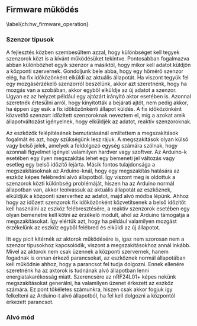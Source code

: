 ## Firmware működés
\label{ch:hw_firmware_operation}

### Szenzor típusok
A fejlesztés közben szembesültem azzal, hogy különbséget kell tegyek szenzorok közt is a kívánt
működésüket tekintve. Pontosabban fogalmazva abban különbözhet egyik szenzor a másiktól, hogy mikor
kell adatot küldjön a központi szervernek. Gondoljunk bele abba, hogy egy hőmérő szenzor elég, ha
fix időközönként elküldi az aktuális állapotát. Ha viszont tegyük fel egy mozgásérzékelő szenzorról
beszélünk, akkor azt szeretnénk, hogy ha mozgás van a szobában, akkor egyből elküldje az új adatot
a szenzor. Ugyan ez az helyzet például egy ajtózárt irányító aktor esetében is. Azonnal szeretnék
értesülni arról, hogy kinyitották a bejárati ajtót, nem pedig akkor, ha éppen úgy esik a fix időközönkénti
állapot küldés. A fix időközönként közvetítő szenzort időzített szenzoroknak neveztem el, míg a azokat
amik állapotváltozást igényelnek, hogy elküldjék az adatot, reaktív szenzoroknak.

Az eszközök felépítésének bemutatásánál említettem a megszakítások fogalmát és azt, hogy szükségünk
lesz rájuk. A megszakítások olyan külső vagy belső jelek, amelyek a feldolgozó egység számára szólnak,
hogy azonnali figyelmet igényel valamilyen hardver vagy szoftver. Az Arduino-k esetében egy ilyen
megszakítás lehet egy bemeneti jel változás vagy esetleg egy belső időzítő lejárta. Másik fontos
tulajdonsága a megszakításoknak az Arduino-knál, hogy egy megszakítás hatására az eszköz képes felébredni
alvó állapotból. Így viszont meg is oldottuk a szenzorok közti különbség problémáját, hiszen ha az
Arduino normál állapotban van, akkor leolvassuk az aktuális állapotát az eszköznek, elküldjük a központi
szerverhez az adatot, majd alvó módba lépünk. Ahhoz hogy az időzett szenzorok fix időközönként közvetítsenek
a belső időzítőt kell használni az eszköz felébresztésére, a reaktív szenzorok esetében egy olyan
bemenetre kell kötni az érzékelő modult, ahol az Arduino támogatja a megszakításokat. Így elértük azt,
hogy ha például valamilyen mozgást érzékelünk az eszköz egyből felébred és elküldi az új állapotot.

Itt egy picit kitérnék az aktorok működésére is, igaz nem szorosan nem a szenzor típusokhoz kapcsolódik,
viszont a megszakításokhoz annál inkább. Mivel az aktorok nem csak üzennek a központi szervernek, hanem
fogadnak is onnan érkező parancsokat, az eszköznek normál állapotában kell működnie ahhoz, hogy a
parancsot fel tudja dolgozni. Ennek ellenére szeretnénk ha az aktorok is tudnának alvó állapotban lenni
energiatakarékosság miatt. Szerencsére az nRF24L01+ képes nekünk megszakításokat generálni, ha valamilyen
üzenet érkezett az eszköz számára. Ez pont tökéletes számunkra, hiszen csak akkor fogjuk így felkelteni
az Arduino-t alvó állapotból, ha fel kell dolgozni a központól érkezett parancsot.

### Alvó mód
